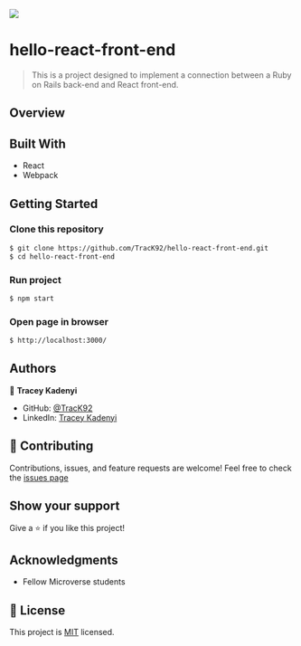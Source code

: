 ![](https://img.shields.io/badge/Microverse-blueviolet)

# hello-react-front-end

> This is a project designed to implement a connection between a Ruby on Rails back-end and React front-end.

## Overview

## Built With

- React
- Webpack

## Getting Started

### Clone this repository

```bash
$ git clone https://github.com/TracK92/hello-react-front-end.git
$ cd hello-react-front-end
```

### Run project

```bash
$ npm start

```

### Open page in browser

```bash
$ http://localhost:3000/
```

## Authors

👤 **Tracey Kadenyi**

- GitHub: [@TracK92](https://github.com/TracK92)
- LinkedIn: [Tracey Kadenyi](https://www.linkedin.com/in/tracey-kadenyi/)

## 🤝 Contributing

Contributions, issues, and feature requests are welcome!
Feel free to check the [issues page](https://github.com/TracK92/hello-react-front-end/issues)

## Show your support

Give a ⭐️ if you like this project!

## Acknowledgments

- Fellow Microverse students

## 📝 License

This project is [MIT](./MIT.md) licensed.